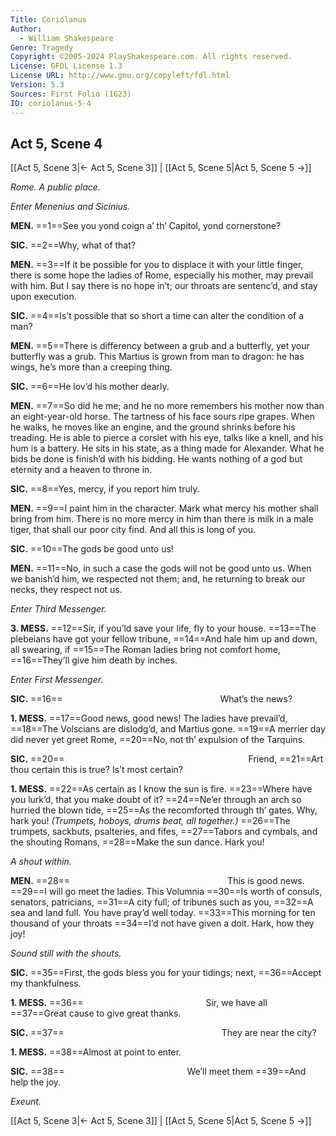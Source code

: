 ```yaml
---
Title: Coriolanus
Author: 
  - William Shakespeare
Genre: Tragedy
Copyright: ©2005-2024 PlayShakespeare.com. All rights reserved.
License: GFDL License 1.3
License URL: http://www.gnu.org/copyleft/fdl.html
Version: 5.3
Sources: First Folio (1623)
ID: coriolanus-5-4
---
```


## Act 5, Scene 4
[[Act 5, Scene 3|← Act 5, Scene 3]] | [[Act 5, Scene 5|Act 5, Scene 5 →]]

*Rome. A public place.*

*Enter Menenius and Sicinius.*

**MEN.**
==1==See you yond coign a’ th’ Capitol, yond cornerstone?

**SIC.**
==2==Why, what of that?

**MEN.**
==3==If it be possible for you to displace it with your little finger, there is some hope the ladies of Rome, especially his mother, may prevail with him. But I say there is no hope in’t; our throats are sentenc’d, and stay upon execution.

**SIC.**
==4==Is’t possible that so short a time can alter the condition of a man?

**MEN.**
==5==There is differency between a grub and a butterfly, yet your butterfly was a grub. This Martius is grown from man to dragon: he has wings, he’s more than a creeping thing.

**SIC.**
==6==He lov’d his mother dearly.

**MEN.**
==7==So did he me; and he no more remembers his mother now than an eight-year-old horse. The tartness of his face sours ripe grapes. When he walks, he moves like an engine, and the ground shrinks before his treading. He is able to pierce a corslet with his eye, talks like a knell, and his hum is a battery. He sits in his state, as a thing made for Alexander. What he bids be done is finish’d with his bidding. He wants nothing of a god but eternity and a heaven to throne in.

**SIC.**
==8==Yes, mercy, if you report him truly.

**MEN.**
==9==I paint him in the character. Mark what mercy his mother shall bring from him. There is no more mercy in him than there is milk in a male tiger, that shall our poor city find. And all this is long of you.

**SIC.**
==10==The gods be good unto us!

**MEN.**
==11==No, in such a case the gods will not be good unto us. When we banish’d him, we respected not them; and, he returning to break our necks, they respect not us.

*Enter Third Messenger.*

**3. MESS.**
==12==Sir, if you’ld save your life, fly to your house.
==13==The plebeians have got your fellow tribune,
==14==And hale him up and down, all swearing, if
==15==The Roman ladies bring not comfort home,
==16==They’ll give him death by inches.

*Enter First Messenger.*

**SIC.**
==16==                  What’s the news?

**1. MESS.**
==17==Good news, good news! The ladies have prevail’d,
==18==The Volscians are dislodg’d, and Martius gone.
==19==A merrier day did never yet greet Rome,
==20==No, not th’ expulsion of the Tarquins.

**SIC.**
==20==                     Friend,
==21==Art thou certain this is true? Is’t most certain?

**1. MESS.**
==22==As certain as I know the sun is fire.
==23==Where have you lurk’d, that you make doubt of it?
==24==Ne’er through an arch so hurried the blown tide,
==25==As the recomforted through th’ gates. Why, hark you!
*(Trumpets, hoboys, drums beat, all together.)*
==26==The trumpets, sackbuts, psalteries, and fifes,
==27==Tabors and cymbals, and the shouting Romans,
==28==Make the sun dance. Hark you!

*A shout within.*

**MEN.**
==28==                  This is good news.
==29==I will go meet the ladies. This Volumnia
==30==Is worth of consuls, senators, patricians,
==31==A city full; of tribunes such as you,
==32==A sea and land full. You have pray’d well today.
==33==This morning for ten thousand of your throats
==34==I’d not have given a doit. Hark, how they joy!

*Sound still with the shouts.*

**SIC.**
==35==First, the gods bless you for your tidings; next,
==36==Accept my thankfulness.

**1. MESS.**
==36==              Sir, we have all
==37==Great cause to give great thanks.

**SIC.**
==37==                  They are near the city?

**1. MESS.**
==38==Almost at point to enter.

**SIC.**
==38==              We’ll meet them
==39==And help the joy.

*Exeunt.*

[[Act 5, Scene 3|← Act 5, Scene 3]] | [[Act 5, Scene 5|Act 5, Scene 5 →]]